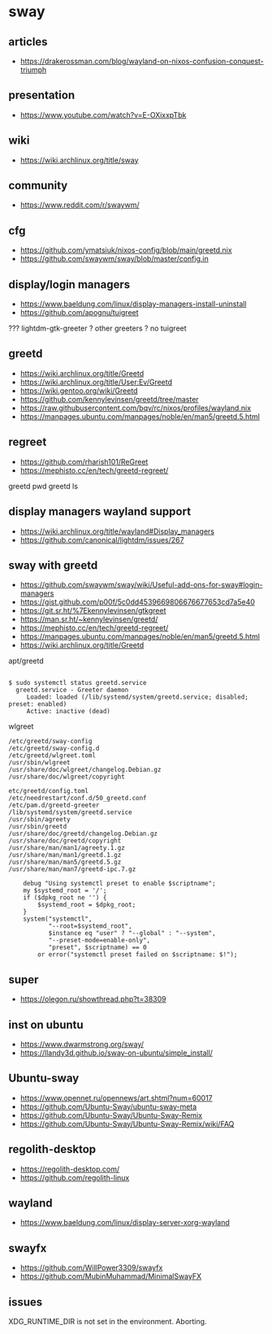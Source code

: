 # sway

## articles

* https://drakerossman.com/blog/wayland-on-nixos-confusion-conquest-triumph

## presentation

* https://www.youtube.com/watch?v=E-OXixxpTbk

## wiki

* https://wiki.archlinux.org/title/sway

## community

* https://www.reddit.com/r/swaywm/

## cfg

* https://github.com/ymatsiuk/nixos-config/blob/main/greetd.nix
* https://github.com/swaywm/sway/blob/master/config.in

## display/login managers

* https://www.baeldung.com/linux/display-managers-install-uninstall
* https://github.com/apognu/tuigreet

??? lightdm-gtk-greeter
? other greeters
? no tuigreet

## greetd

* https://wiki.archlinux.org/title/Greetd
* https://wiki.archlinux.org/title/User:Ev/Greetd
* https://wiki.gentoo.org/wiki/Greetd
* https://github.com/kennylevinsen/greetd/tree/master
* https://raw.githubusercontent.com/bqv/rc/nixos/profiles/wayland.nix
* https://manpages.ubuntu.com/manpages/noble/en/man5/greetd.5.html

## regreet

* https://github.com/rharish101/ReGreet
* https://mephisto.cc/en/tech/greetd-regreet/

greetd pwd
greetd ls

## display managers wayland support

* https://wiki.archlinux.org/title/wayland#Display_managers
* https://github.com/canonical/lightdm/issues/267

## sway with greetd

* https://github.com/swaywm/sway/wiki/Useful-add-ons-for-sway#login-managers
* https://gist.github.com/p00f/5c0dd4539669806676677653cd7a5e40
* https://git.sr.ht/%7Ekennylevinsen/gtkgreet
* https://man.sr.ht/~kennylevinsen/greetd/
* https://mephisto.cc/en/tech/greetd-regreet/
* https://manpages.ubuntu.com/manpages/noble/en/man5/greetd.5.html
* https://wiki.archlinux.org/title/Greetd

apt/greetd

```

$ sudo systemctl status greetd.service
  greetd.service - Greeter daemon
     Loaded: loaded (/lib/systemd/system/greetd.service; disabled; preset: enabled)
     Active: inactive (dead)
```

wlgreet

```
/etc/greetd/sway-config
/etc/greetd/sway-config.d
/etc/greetd/wlgreet.toml
/usr/sbin/wlgreet
/usr/share/doc/wlgreet/changelog.Debian.gz
/usr/share/doc/wlgreet/copyright
```

```
etc/greetd/config.toml
/etc/needrestart/conf.d/50_greetd.conf
/etc/pam.d/greetd-greeter
/lib/systemd/system/greetd.service
/usr/sbin/agreety
/usr/sbin/greetd
/usr/share/doc/greetd/changelog.Debian.gz
/usr/share/doc/greetd/copyright
/usr/share/man/man1/agreety.1.gz
/usr/share/man/man1/greetd.1.gz
/usr/share/man/man5/greetd.5.gz
/usr/share/man/man7/greetd-ipc.7.gz
```

```
    debug "Using systemctl preset to enable $scriptname";
    my $systemd_root = '/';
    if ($dpkg_root ne '') {
        $systemd_root = $dpkg_root;
    }
    system("systemctl",
           "--root=$systemd_root",
           $instance eq "user" ? "--global" : "--system",
           "--preset-mode=enable-only",
           "preset", $scriptname) == 0
        or error("systemctl preset failed on $scriptname: $!");
```

## super

* https://olegon.ru/showthread.php?t=38309

## inst on ubuntu

* https://www.dwarmstrong.org/sway/
* https://llandy3d.github.io/sway-on-ubuntu/simple_install/

## Ubuntu-sway

* https://www.opennet.ru/opennews/art.shtml?num=60017
* https://github.com/Ubuntu-Sway/ubuntu-sway-meta
* https://github.com/Ubuntu-Sway/Ubuntu-Sway-Remix
* https://github.com/Ubuntu-Sway/Ubuntu-Sway-Remix/wiki/FAQ

## regolith-desktop

* https://regolith-desktop.com/
* https://github.com/regolith-linux

## wayland

* https://www.baeldung.com/linux/display-server-xorg-wayland

## swayfx

* https://github.com/WillPower3309/swayfx
* https://github.com/MubinMuhammad/MinimalSwayFX

## issues

XDG_RUNTIME_DIR is not set in the environment. Aborting.
